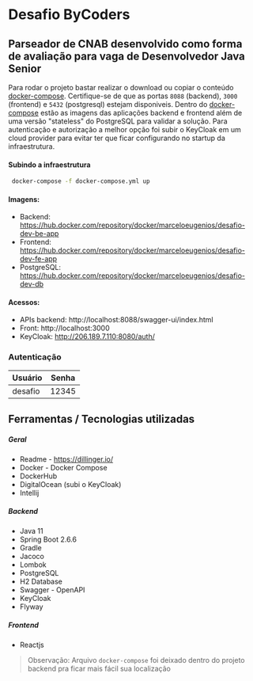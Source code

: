 # Desafio ByCoders

## Parseador de CNAB desenvolvido como forma de avaliação para vaga de Desenvolvedor Java Senior

Para rodar o projeto bastar realizar o download ou copiar o conteúdo [docker-compose](https://github.com/marceloeugenios/desafio-dev/blob/main/parser/docker-compose.yml). Certifique-se de que as portas `8088` (backend), `3000` (frontend) e `5432` (postgresql) estejam disponiveis.
Dentro do [docker-compose](https://github.com/marceloeugenios/desafio-dev/blob/main/parser/docker-compose.yml) estão as imagens das aplicações backend e frontend além de uma versão "stateless" do PostgreSQL para validar a solução. Para autenticação e autorização a melhor opção foi subir o KeyCloak em um cloud provider para evitar ter que ficar configurando no startup da infraestrutura.

#### Subindo a infraestrutura

```sh
 docker-compose -f docker-compose.yml up
```

#### Imagens:

- Backend: https://hub.docker.com/repository/docker/marceloeugenios/desafio-dev-be-app
- Frontend: https://hub.docker.com/repository/docker/marceloeugenios/desafio-dev-fe-app
- PostgreSQL: https://hub.docker.com/repository/docker/marceloeugenios/desafio-dev-db

#### Acessos:

- APIs backend: http://localhost:8088/swagger-ui/index.html
- Front: http://localhost:3000
- KeyCloak: http://206.189.7.110:8080/auth/

### Autenticação

| Usuário | Senha |
| ------- | ----- |
| desafio | 12345 |

## Ferramentas / Tecnologias utilizadas

##### Geral

- Readme - https://dillinger.io/
- Docker - Docker Compose
- DockerHub
- DigitalOcean (subi o KeyCloak)
- Intellij

##### Backend

- Java 11
- Spring Boot 2.6.6
- Gradle
- Jacoco
- Lombok
- PostgreSQL
- H2 Database
- Swagger - OpenAPI
- KeyCloak
- Flyway

##### Frontend

- Reactjs

> Observação: Arquivo `docker-compose` foi deixado dentro do projeto backend pra ficar mais fácil sua localização
